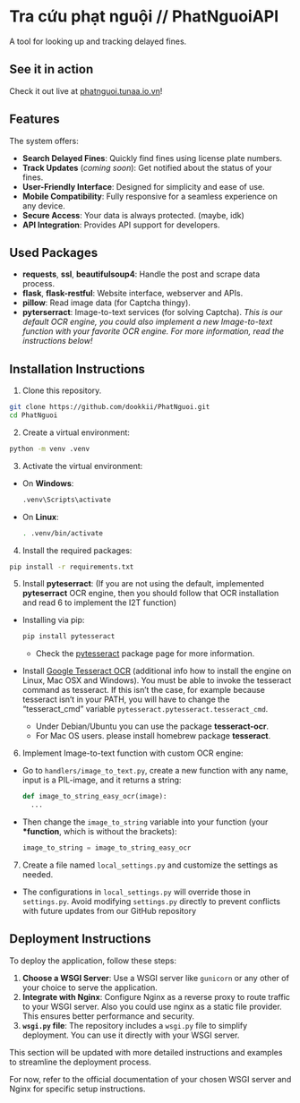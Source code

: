 # Tra cứu phạt nguội // PhatNguoiAPI
A tool for looking up and tracking delayed fines.

## See it in action
Check it out live at [phatnguoi.tunaa.io.vn](https://phatnguoi.tunaa.io.vn)!

## Features
The system offers:
- **Search Delayed Fines**: Quickly find fines using license plate numbers.
- **Track Updates** (*coming soon*): Get notified about the status of your fines.
- **User-Friendly Interface**: Designed for simplicity and ease of use.
- **Mobile Compatibility**: Fully responsive for a seamless experience on any device.
- **Secure Access**: Your data is always protected. (maybe, idk)
- **API Integration**: Provides API support for developers.

## Used Packages
- **requests**, **ssl**, **beautifulsoup4**: Handle the post and scrape data process.
- **flask**, **flask-restful**: Website interface, webserver and APIs.
- **pillow**: Read image data (for Captcha thingy).
- **pyterserract**: Image-to-text services (for solving Captcha). *This is our default OCR engine, you could also implement a new Image-to-text function with your favorite OCR engine. For more information, read the instructions below!*

## Installation Instructions
1. Clone this repository.
```bash
git clone https://github.com/dookkii/PhatNguoi.git
cd PhatNguoi
```

2. Create a virtual environment:
```bash
python -m venv .venv
```

3. Activate the virtual environment:
  - On **Windows**:
    ```bash
    .venv\Scripts\activate
    ```
  - On **Linux**:
    ```bash
    . .venv/bin/activate
    ```

4. Install the required packages:
```bash
pip install -r requirements.txt
```

5. Install **pyteserract**: (If you are not using the default, implemented **pyteserract** OCR engine, then you should follow that OCR installation and read 6 to implement the I2T function)

- Installing via pip:
  ```bash
  pip install pytesseract
  ```
  - Check the [pytesseract](https://pypi.python.org/pypi/pytesseract) package page for more information.

- Install [Google Tesseract OCR](https://github.com/tesseract-ocr/tesseract) (additional info how to install the engine on Linux, Mac OSX and Windows). You must be able to invoke the tesseract command as tesseract. If this isn’t the case, for example because tesseract isn’t in your PATH, you will have to change the “tesseract_cmd” variable `pytesseract.pytesseract.tesseract_cmd`.
  - Under Debian/Ubuntu you can use the package **tesseract-ocr**.
  - For Mac OS users. please install homebrew package **tesseract**.

6. Implement Image-to-text function with custom OCR engine:
- Go to `handlers/image_to_text.py`, create a new function with any name, input is a PIL-image, and it returns a string:
  ```py
  def image_to_string_easy_ocr(image):
    ...
  ```
- Then change the `image_to_string` variable into your function (your **\*function**, which is without the brackets):
  ```py
  image_to_string = image_to_string_easy_ocr
  ```

7. Create a file named `local_settings.py` and customize the settings as needed.
- The configurations in `local_settings.py` will override those in `settings.py`. Avoid modifying `settings.py` directly to prevent conflicts with future updates from our GitHub repository

## Deployment Instructions
To deploy the application, follow these steps:
1. **Choose a WSGI Server**: Use a WSGI server like `gunicorn` or any other of your choice to serve the application.
2. **Integrate with Nginx**: Configure Nginx as a reverse proxy to route traffic to your WSGI server. Also you could use nginx as a static file provider. This ensures better performance and security.
3. **`wsgi.py` file**: The repository includes a `wsgi.py` file to simplify deployment. You can use it directly with your WSGI server.

This section will be updated with more detailed instructions and examples to streamline the deployment process.

For now, refer to the official documentation of your chosen WSGI server and Nginx for specific setup instructions.
